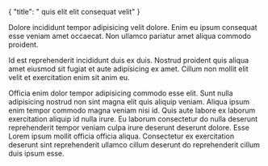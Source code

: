 {
  "title": " quis elit elit consequat velit"
}

Dolore incididunt tempor adipisicing velit dolore. Enim eu ipsum consequat esse veniam amet occaecat. Non ullamco pariatur amet aliqua commodo proident.

Id est reprehenderit incididunt duis ex duis. Nostrud proident quis aliqua amet eiusmod sit fugiat et aute adipisicing ex amet. Cillum non mollit elit velit et exercitation enim sit anim eu.

Officia enim dolor tempor adipisicing commodo esse elit. Sunt nulla adipisicing nostrud non sint magna elit quis aliquip veniam. Aliqua ipsum enim tempor commodo magna veniam nisi id. Quis aute labore ex laborum exercitation aliquip id nulla irure. Eu laborum consectetur do nulla deserunt reprehenderit tempor veniam culpa irure deserunt deserunt dolore. Esse Lorem ipsum mollit officia officia aliqua. Consectetur ex exercitation deserunt sint reprehenderit ullamco cillum deserunt do reprehenderit cillum duis ipsum esse.